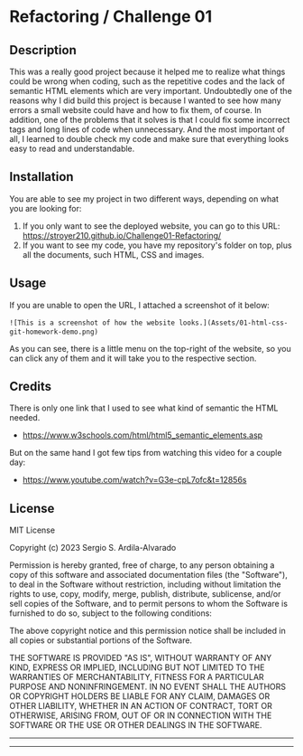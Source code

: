 # Refactoring / Challenge 01

## Description

This was a really good project because it helped me to realize what things could be wrong when coding, such as the repetitive codes and the lack of semantic HTML elements which are very important.
Undoubtedly one of the reasons why I did build this project is because I wanted to see how many errors a small website could have and how to fix them, of course. In addition, one of the problems that it solves is that I could fix some incorrect tags and long lines of code when unnecessary. And the most important of all, I learned to double check my code and make sure that everything looks easy to read and understandable.

## Installation

You are able to see my project in two different ways, depending on what you are looking for:

 1. If you only want to see the deployed website, you can go to this URL: https://stroyer210.github.io/Challenge01-Refactoring/
 2. If you want to see my code, you have my repository's folder on top, plus all the documents, such HTML, CSS and images.

## Usage
If you are unable to open the URL, I attached a screenshot of it below:

    ![This is a screenshot of how the website looks.](Assets/01-html-css-git-homework-demo.png)

As you can see, there is a little menu on the top-right of the website, so you can click any of them and it will take you to the respective section.

## Credits

There is only one link that I used to see what kind of semantic the HTML needed.
 - https://www.w3schools.com/html/html5_semantic_elements.asp

But on the same hand I got few tips from watching this video for a couple day:
- https://www.youtube.com/watch?v=G3e-cpL7ofc&t=12856s

## License

MIT License

Copyright (c) 2023 Sergio S. Ardila-Alvarado

Permission is hereby granted, free of charge, to any person obtaining a copy
of this software and associated documentation files (the "Software"), to deal
in the Software without restriction, including without limitation the rights
to use, copy, modify, merge, publish, distribute, sublicense, and/or sell
copies of the Software, and to permit persons to whom the Software is
furnished to do so, subject to the following conditions:

The above copyright notice and this permission notice shall be included in all
copies or substantial portions of the Software.

THE SOFTWARE IS PROVIDED "AS IS", WITHOUT WARRANTY OF ANY KIND, EXPRESS OR
IMPLIED, INCLUDING BUT NOT LIMITED TO THE WARRANTIES OF MERCHANTABILITY,
FITNESS FOR A PARTICULAR PURPOSE AND NONINFRINGEMENT. IN NO EVENT SHALL THE
AUTHORS OR COPYRIGHT HOLDERS BE LIABLE FOR ANY CLAIM, DAMAGES OR OTHER
LIABILITY, WHETHER IN AN ACTION OF CONTRACT, TORT OR OTHERWISE, ARISING FROM,
OUT OF OR IN CONNECTION WITH THE SOFTWARE OR THE USE OR OTHER DEALINGS IN THE
SOFTWARE.

---
---
